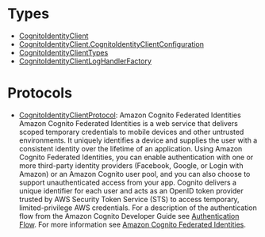 # Types

  - [CognitoIdentityClient](/aws-sdk-swift/reference/0.x/AWSCognitoIdentity/CognitoIdentityClient)
  - [CognitoIdentityClient.CognitoIdentityClientConfiguration](/aws-sdk-swift/reference/0.x/AWSCognitoIdentity/CognitoIdentityClient_CognitoIdentityClientConfiguration)
  - [CognitoIdentityClientTypes](/aws-sdk-swift/reference/0.x/AWSCognitoIdentity/CognitoIdentityClientTypes)
  - [CognitoIdentityClientLogHandlerFactory](/aws-sdk-swift/reference/0.x/AWSCognitoIdentity/CognitoIdentityClientLogHandlerFactory)

# Protocols

  - [CognitoIdentityClientProtocol](/aws-sdk-swift/reference/0.x/AWSCognitoIdentity/CognitoIdentityClientProtocol):
    Amazon Cognito Federated Identities Amazon Cognito Federated Identities is a web service that delivers scoped temporary credentials to mobile devices and other untrusted environments. It uniquely identifies a device and supplies the user with a consistent identity over the lifetime of an application. Using Amazon Cognito Federated Identities, you can enable authentication with one or more third-party identity providers (Facebook, Google, or Login with Amazon) or an Amazon Cognito user pool, and you can also choose to support unauthenticated access from your app. Cognito delivers a unique identifier for each user and acts as an OpenID token provider trusted by AWS Security Token Service (STS) to access temporary, limited-privilege AWS credentials. For a description of the authentication flow from the Amazon Cognito Developer Guide see [Authentication Flow](https://docs.aws.amazon.com/cognito/latest/developerguide/authentication-flow.html). For more information see [Amazon Cognito Federated Identities](https://docs.aws.amazon.com/cognito/latest/developerguide/cognito-identity.html).
